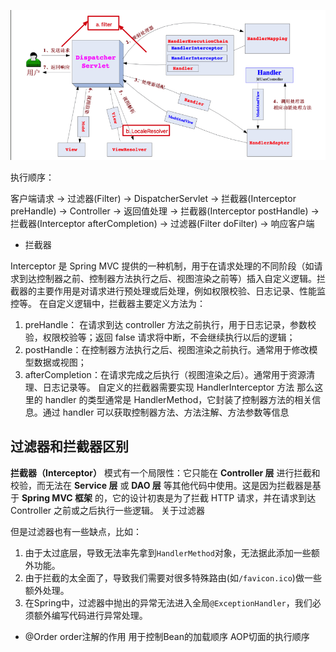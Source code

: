 
![file-20250107093220866.png](https://raw.githubusercontent.com/Enki-Zhang/blog_img/master/20250107093220.png)

执行顺序：

客户端请求 -> 过滤器(Filter) -> DispatcherServlet -> 拦截器(Interceptor preHandle) -> Controller -> 返回值处理 -> 拦截器(Interceptor postHandle) -> 拦截器(Interceptor afterCompletion) -> 过滤器(Filter doFilter) -> 响应客户端

- 拦截器

Interceptor 是 Spring MVC 提供的一种机制，用于在请求处理的不同阶段（如请求到达控制器之前、控制器方法执行之后、视图渲染之前等）插入自定义逻辑。拦截器的主要作用是对请求进行预处理或后处理，例如权限校验、日志记录、性能监控等。
在自定义逻辑中，拦截器主要定义方法为：
1. preHandle： 在请求到达 controller 方法之前执行，用于日志记录，参数校验，权限校验等；返回 false 请求将中断，不会继续执行以后的逻辑；
2. postHandle：在控制器方法执行之后、视图渲染之前执行。通常用于修改模型数据或视图；
3. afterCompletion：在请求完成之后执行（视图渲染之后）。通常用于资源清理、日志记录等。
自定义的拦截器需要实现 HandlerInterceptor 方法 那么这里的 handler 的类型通常是 HandlerMethod，它封装了控制器方法的相关信息。通过 handler 可以获取控制器方法、方法注解、方法参数等信息



## 过滤器和拦截器区别

**拦截器（Interceptor）** 模式有一个局限性：它只能在 **Controller 层** 进行拦截和校验，而无法在 **Service 层** 或 **DAO 层** 等其他代码中使用。这是因为拦截器是基于 **Spring MVC 框架** 的，它的设计初衷是为了拦截 HTTP 请求，并在请求到达 Controller 之前或之后执行一些逻辑。
关于过滤器

但是过滤器也有一些缺点，比如：

1. 由于太过底层，导致无法率先拿到`HandlerMethod`对象，无法据此添加一些额外功能。
2. 由于拦截的太全面了，导致我们需要对很多特殊路由(如`/favicon.ico`)做一些额外处理。
3. 在Spring中，过滤器中抛出的异常无法进入全局`@ExceptionHandler`，我们必须额外编写代码进行异常处理。

- @Order order注解的作用
  用于控制Bean的加载顺序 AOP切面的执行顺序